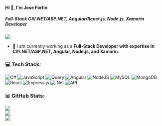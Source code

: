 #### Hi 👋, I'm Jose Fortin
##### **Full-Stack C#/.NET/ASP.NET, Angular/React.js, Node.js, Xamarin Developer**

[![](https://visitcount.itsvg.in/api?id=fortinjose916&icon=0&color=9)](https://visitcount.itsvg.in)

- 🔭 I am currently working as a **Full-Stack Developer with expertise in C#/.NET/ASP.NET, Angular, Node.js, and Xamarin**.

### 💻 Tech Stack:
![C#](https://img.shields.io/badge/c%23-%23239120.svg?style=flat&logo=c-sharp&logoColor=white) ![JavaScript](https://img.shields.io/badge/javascript-%23323330.svg?style=flat&logo=javascript&logoColor=%23F7DF1E) ![jQuery](https://img.shields.io/badge/jquery-%230769AD.svg?style=flat&logo=jquery&logoColor=white) ![Angular](https://img.shields.io/badge/angular-%23DD0031.svg?style=flat&logo=angular&logoColor=white) ![NodeJS](https://img.shields.io/badge/node.js-6DA55F?style=flat&logo=node.js&logoColor=white) ![MySQL](https://img.shields.io/badge/mysql-%2300f.svg?style=flat&logo=mysql&logoColor=white) ![MongoDB](https://img.shields.io/badge/MongoDB-%234ea94b.svg?style=flat&logo=mongodb&logoColor=white) ![React](https://img.shields.io/badge/react-%2320232a.svg?style=flat&logo=react&logoColor=%2361DAFB) ![Express.js](https://img.shields.io/badge/express.js-%23404d59.svg?style=flat&logo=express&logoColor=%2361DAFB) ![.Net](https://img.shields.io/badge/.NET-5C2D91?style=flat&logo=.net&logoColor=white) ![API](https://img.shields.io/badge/API-005571?style=flat&logo=api)

### 📊 GitHub Stats:
![](https://github-readme-stats.vercel.app/api?username=fortinjose916&theme=radical&hide_border=false&include_all_commits=false&count_private=false)<br/>
![](https://github-readme-streak-stats.herokuapp.com/?user=fortinjose916&theme=radical&hide_border=false)<br/>
![](https://github-readme-stats.vercel.app/api/top-langs/?username=fortinjose916&theme=radical&hide_border=false&include_all_commits=false&count_private=false&layout=compact)
